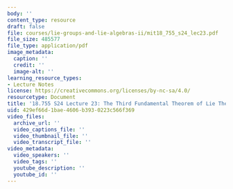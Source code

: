 ```yaml
---
body: ''
content_type: resource
draft: false
file: courses/lie-groups-and-lie-algebras-ii/mit18_755_s24_lec23.pdf
file_size: 485577
file_type: application/pdf
image_metadata:
  caption: ''
  credit: ''
  image-alt: ''
learning_resource_types:
- Lecture Notes
license: https://creativecommons.org/licenses/by-nc-sa/4.0/
resourcetype: Document
title: '18.755 S24 Lecture 23: The Third Fundamental Theorem of Lie Theory  '
uid: 429ef66d-1bae-4606-b393-0223c566f369
video_files:
  archive_url: ''
  video_captions_file: ''
  video_thumbnail_file: ''
  video_transcript_file: ''
video_metadata:
  video_speakers: ''
  video_tags: ''
  youtube_description: ''
  youtube_id: ''
---
```


